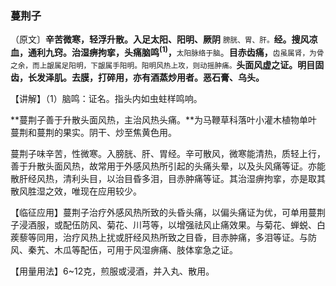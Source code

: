 ### 蔓荆子

（原文〕**辛苦微寒，轻浮升散。入足太阳、阳明、厥阴** <small>膀胱、胃、肝。</small>**经。搜风凉血，通利九窍。治湿痹拘挛，头痛脑鸣<sup>(1)</sup>，**<small>太阳脉络于脑</small>。**目赤齿痛，**<small>齿虽属肾，为骨之余，而上龈属足阳明，下龈属手阳明。阳明风热上攻，则动摇肿痛。</small>**头面风虚之证。明目固齿，长发泽肌。去膜，打碎用，亦有酒蒸炒用者。恶石膏、乌头。**

【讲解】（1）脑鸣：证名。指头内如虫蛀样鸣响。

**蔓荆子善于升散头面风热，主治风热头痛。**为马鞭草科落叶小灌木植物单叶蔓荆和蔓荆的果实。阴干、炒至焦黄色用。

蔓荆子味辛苦，性微寒。入膀胱、肝、胃经。辛可散风，微寒能清热，质轻上行，善于升散头面风热，故常用于外感风热所引起的头痛头晕，以及头风痛等证。亦能散肝经风热，清利头目，以治目昏多泪，目赤肿痛等证。其治湿痹拘挛，亦是取其散风胜湿之效，唯现在应用较少。

【临征应用】蔓荆子治疗外感风热所致的头昏头痛，以偏头痛证为优，可单用蔓荆子浸酒服，或配伍防风、菊花、川芎等，以增强祛风止痛效果。与菊花、蝉蜕、白蒺藜等同用，治疗风热上扰或肝经风热所致之目昏，目赤肿痛，多泪等证。与防风、秦艽、木瓜等配伍，可用于风湿痹痛、肢体挛急之证。

【用量用法】6~12克，煎服或浸酒，并入丸、散用。	
